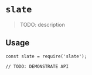 # `slate`

> TODO: description

## Usage

```
const slate = require('slate');

// TODO: DEMONSTRATE API
```

